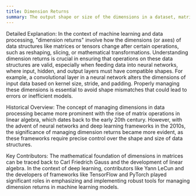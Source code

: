```yaml
---
title: Dimension Returns
summary: The output shape or size of the dimensions in a dataset, matrix, or tensor after a specific operation is performed, which is critical in ensuring proper alignment and compatibility in machine learning models.
---
```

Detailed Explanation:
In the context of machine learning and data processing, "dimension returns" involve how the dimensions (or axes) of data structures like matrices or tensors change after certain operations, such as reshaping, slicing, or mathematical transformations. Understanding dimension returns is crucial in ensuring that operations on these data structures are valid, especially when feeding data into neural networks, where input, hidden, and output layers must have compatible shapes. For example, a convolutional layer in a neural network alters the dimensions of input data based on kernel size, stride, and padding. Properly managing these dimensions is essential to avoid shape mismatches that could lead to errors or inefficient models.

Historical Overview:
The concept of managing dimensions in data processing became more prominent with the rise of matrix operations in linear algebra, which dates back to the early 20th century. However, with the advent of neural networks and deep learning frameworks in the 2010s, the significance of managing dimension returns became more evident, as these frameworks require precise control over the shape and size of data structures.

Key Contributors:
The mathematical foundation of dimensions in matrices can be traced back to Carl Friedrich Gauss and the development of linear algebra. In the context of deep learning, contributors like Yann LeCun and the developers of frameworks like TensorFlow and PyTorch played significant roles in emphasizing and implementing robust tools for managing dimension returns in machine learning models.